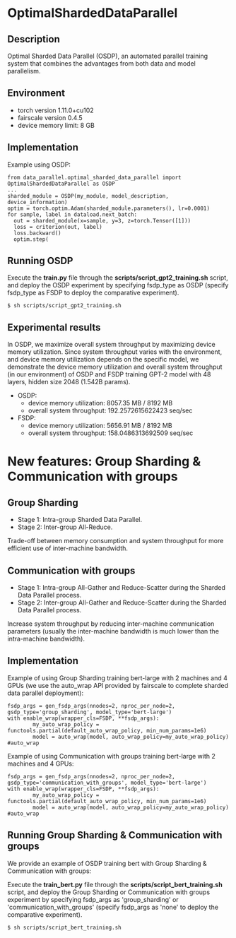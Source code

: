 # OptimalShardedDataParallel

## Description

Optimal Sharded Data Parallel (OSDP), an automated parallel training system that combines the advantages from both data and model parallelism.

## Environment

- torch version 1.11.0+cu102
- fairscale version 0.4.5
- device memory limit: 8 GB

## Implementation

Example using OSDP:

```
from data_parallel.optimal_sharded_data_parallel import OptimalShardedDataParallel as OSDP
...
sharded_module = OSDP(my_module, model_description, device_information)
optim = torch.optim.Adam(sharded_module.parameters(), lr=0.0001)
for sample, label in dataload.next_batch:
  out = sharded_module(x=sample, y=3, z=torch.Tensor([1]))
  loss = criterion(out, label)
  loss.backward()
  optim.step(
```

## Running OSDP

Execute the  **train.py**  file through the  **scripts/script_gpt2_training.sh**  script, and deploy the OSDP experiment by specifying fsdp_type as OSDP (specify fsdp_type as FSDP to deploy the comparative experiment).

```
$ sh scripts/script_gpt2_training.sh
```

## Experimental results

In OSDP, we maximize overall system throughput by maximizing device memory utilization. Since system throughput varies with the environment, and device memory utilization depends on the specific model, we demonstrate the device memory utilization and overall system throughput (in our environment) of OSDP and FSDP training GPT-2 model with 48 layers, hidden size 2048 (1.542B params).

- OSDP: 
  - device memory utilization: 8057.35 MB / 8192 MB  
  - overall system throughput: 192.2572615622423 seq/sec
- FSDP:
  - device memory utilization: 5656.91 MB / 8192 MB  
  - overall system throughput: 158.0486313692509 seq/sec

# New features: Group Sharding & Communication with groups

## Group Sharding

- Stage 1: Intra-group Sharded Data Parallel.
- Stage 2: Inter-group All-Reduce.

Trade-off between memory consumption and system throughput for more efficient use of inter-machine bandwidth.

## Communication with groups

- Stage 1: Intra-group All-Gather and Reduce-Scatter during the Sharded Data Parallel process.
- Stage 2: Inter-group All-Gather and Reduce-Scatter during the Sharded Data Parallel process.

Increase system throughput by reducing inter-machine communication parameters (usually the inter-machine bandwidth is much lower than the intra-machine bandwidth).

## Implementation

Example of using Group Sharding training bert-large with 2 machines and 4 GPUs (we use the auto_wrap API provided by fairscale to complete sharded data parallel deployment):

```
fsdp_args = gen_fsdp_args(nnodes=2, nproc_per_node=2, gsdp_type='group_sharding', model_type='bert-large')
with enable_wrap(wrapper_cls=FSDP, **fsdp_args):
        my_auto_wrap_policy = functools.partial(default_auto_wrap_policy, min_num_params=1e6)
        model = auto_wrap(model, auto_wrap_policy=my_auto_wrap_policy) #auto_wrap
```

Example of using Communication with groups training bert-large with 2 machines and 4 GPUs:

```
fsdp_args = gen_fsdp_args(nnodes=2, nproc_per_node=2, gsdp_type='communication_with_groups', model_type='bert-large')
with enable_wrap(wrapper_cls=FSDP, **fsdp_args):
        my_auto_wrap_policy = functools.partial(default_auto_wrap_policy, min_num_params=1e6)
        model = auto_wrap(model, auto_wrap_policy=my_auto_wrap_policy) #auto_wrap
```

## Running Group Sharding & Communication with groups

We provide an example of OSDP training bert with Group Sharding & Communication with groups:

Execute the  **train_bert.py**  file through the  **scripts/script_bert_training.sh**  script, and deploy the Group Sharding or Communication with groups experiment by specifying fsdp_args as 'group_sharding' or 'communication_with_groups' (specify fsdp_args as 'none' to deploy the comparative experiment).

```
$ sh scripts/script_bert_training.sh
```
